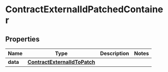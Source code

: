 

# ContractExternalIdPatchedContainer


## Properties

| Name | Type | Description | Notes |
|------------ | ------------- | ------------- | -------------|
|**data** | [**ContractExternalIdToPatch**](ContractExternalIdToPatch.md) |  |  |



